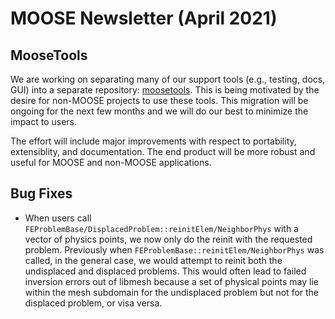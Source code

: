 # MOOSE Newsletter (April 2021)

## MooseTools

We are working on separating many of our support tools (e.g., testing, docs, GUI) into a separate
repository: [moosetools](https://github.com/idaholab/moosetools). This is being motivated by the
desire for non-MOOSE projects to use these tools. This migration will be ongoing for the next few
months and we will do our best to minimize the impact to users.

The effort will include major improvements with respect to portability, extensiblity, and
documentation. The end product will be more robust and useful for MOOSE and non-MOOSE applications.


## Bug Fixes

- When users call `FEProblemBase/DisplacedProblem::reinitElem/NeighborPhys` with
  a vector of physics points, we now only do the reinit with the requested
  problem. Previously when `FEProblemBase::reinitElem/NeighborPhys` was called,
  in the general case, we would attempt to reinit both the undisplaced and
  displaced problems. This would often lead to failed inversion errors out of
  libmesh because a set of physical points may lie within the mesh subdomain for
  the undisplaced problem but not for the displaced problem, or visa versa.

